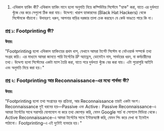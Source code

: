 1. এথিকাল হ্যাকিং কী?
এথিকাল হ্যাকিং মানে হলো অনুমতি নিয়ে কম্পিউটার সিস্টেমে "হ্যাক" করা, যাতে এর দুর্বলতা খুঁজে বের করে সেগুলো ঠিক করা যায়।
উদ্দেশ্য: খারাপ হ্যাকারদের (Black Hat Hackers) থেকে সিস্টেমকে বাঁচানো।
উদাহরণ: ধরুন, আপনার বাড়ির দরজার তালা চেক করছেন যে কেউ ভাঙতে পারে কি না।


### প্রশ্ন ১: Footprinting কী?

**উত্তর:**

"Footprinting হলো এথিকাল হ্যাকিংয়ের প্রথম ধাপ, যেখানে আমরা টার্গেট সিস্টেম বা নেটওয়ার্ক সম্পর্কে তথ্য সংগ্রহ করি। এর মাধ্যমে আমরা জানতে পারি টার্গেটের IP অ্যাড্রেস, ডোমেইন নাম, সার্ভারের ধরন, বা কর্মচারীদের তথ্য। উদ্দেশ্য হলো সিস্টেমের একটা ম্যাপ তৈরি করা, যাতে পরে দুর্বলতা খুঁজে বের করা যায়। এটা পুরোপুরি আইনি এবং অনুমতি নিয়ে করা হয়।"

### প্রশ্ন ২: Footprinting আর Reconnaissance-এর মধ্যে পার্থক্য কী?

**উত্তর:**

"Footprinting হলো তথ্য সংগ্রহের বড় প্রক্রিয়া, আর Reconnaissance তারই একটা অংশ। Reconnaissance দুই ধরনের হয়—Passive এবং Active। Passive Reconnaissance-এ আমরা টার্গেটের সাথে সরাসরি যোগাযোগ না করে তথ্য জোগাড় করি, যেমন Google সার্চ বা সোশ্যাল মিডিয়া থেকে। Active Reconnaissance-এ আমরা টার্গেটের সাথে ইন্টারঅ্যাক্ট করি, যেমন পিং করে দেখা বা ইমেইল পাঠানো। Footprinting-এ এই দুটোই ব্যবহার হয়।"
